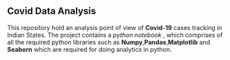 ## Covid Data Analysis 
This repository hold an analysis point of view of **Covid-19** cases tracking in Indian States. 
The project contains a *python notebook* , which comprises of all the required python libraries such as **Numpy**,**Pandas**,**Matplotlib** and **Seaborn** which are required for doing analytics in python.
